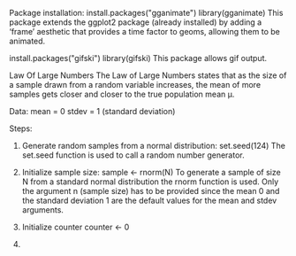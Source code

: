 Package installation:
install.packages("gganimate")
library(gganimate)
This package extends the ggplot2 package (already installed) by adding a ‘frame’ aesthetic that provides a time factor 
to geoms, allowing them to be animated.

install.packages("gifski")
library(gifski)
This package allows gif output.


Law Of Large Numbers
The Law  of  Large  Numbers  states  that  as  the  size  of  a  sample  drawn  from  a  random  variable increases,
the  mean  of  more  samples gets  closer  and  closer  to  the  true  population  mean  μ.

Data:
mean = 0
stdev = 1 (standard deviation)

Steps:
1. Generate random samples from a normal distribution:
set.seed(124)
The set.seed function is used to call a random number generator.

2. Initialize sample size: 
sample <- rnorm(N)
To generate a sample of size N from a standard normal distribution the rnorm function is used. Only the argument n 
(sample size) has to be provided since the mean 0 and the standard deviation 1 are the default values for the mean and 
stdev arguments.

3. Initialize counter
counter <- 0

4. 
